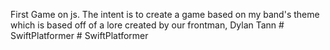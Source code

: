 First Game on js. The intent is to create a game based on my band's theme which is based off of a lore created by our frontman, Dylan Tann 
#   S w i f t P l a t f o r m e r  
 #   S w i f t P l a t f o r m e r  
 